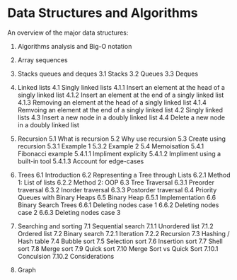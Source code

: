 # Data Structures and Algorithms

An overview of the major data structures:

1. Algorithms analysis and Big-O notation

2. Array sequences

3. Stacks queues and deques
    3.1 Stacks
    3.2 Queues
    3.3 Deques
    
4. Linked lists
    4.1 Singly linked lists
	4.1.1 Insert an element at the head of a singly linked list
	4.1.2 Insert an element at the end of a singly linked list
	4.1.3 Removing an element at the head of a singly linked list
	4.1.4 Remvoing an element at the end of a singly linked list
    4.2 Singly linked lists
    4.3 Insert a new node in a doubly linked list
    4.4 Delete a new node in a doubly linked list   
    
5. Recursion
    5.1 What is recursion
    5.2 Why use recursion
    5.3 Create using recursion
	5.3.1 Example 1
	5.3.2 Example 2
    5.4 Memoisation
	5.4.1 Fibonacci example
	    5.4.1.1 Impliment explicity
	    5.4.1.2 Impliment using a built-in tool
	    5.4.1.3 Account for edge-cases

6. Trees
    6.1 Introduction
    6.2 Representing a Tree through Lists
        6.2.1 Method 1: List of lists
        6.2.2 Method 2: OOP
    6.3 Tree Traversal
        6.3.1 Preorder traversal
        6.3.2 Inorder traversal
        6.3.3 Postorder traversal
    6.4 Priority Queues with Binary Heaps
    6.5 Binary Heap
        6.5.1 Implementation
    6.6 Binary Search Trees
	6.6.1 Deleting nodes case 1
	6.6.2 Deleting nodes case 2
	6.6.3 Deleting nodes case 3
    
7. Searching and sorting
    7.1 Sequential search
	7.1.1 Unordered list
	7.1.2 Ordered list
    7.2 Binary search
	7.2.1 Iteration
	7.2.2 Recursion
    7.3 Hashing / Hash table
    7.4 Bubble sort
    7.5 Selection sort
    7.6 Insertion sort
    7.7 Shell sort
    7.8 Merge sort
    7.9 Quick sort
    7.10 Merge Sort vs Quick Sort
	7.10.1 Conculsion
	7.10.2 Considerations
8. Graph